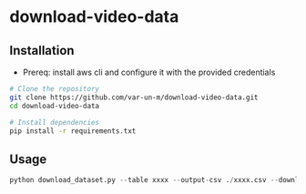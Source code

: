 # download-video-data

## Installation

- Prereq: install aws cli and configure it with the provided credentials

```bash
# Clone the repository
git clone https://github.com/var-un-m/download-video-data.git
cd download-video-data

# Install dependencies
pip install -r requirements.txt
```

## Usage

```python
python download_dataset.py --table xxxx --output-csv ./xxxx.csv --download-dir ./xxxx --quality-threshold xx     
```
